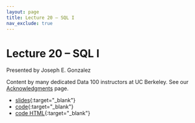 ```yaml
---
layout: page
title: Lecture 20 – SQL I
nav_exclude: true
---
```


# Lecture 20 – SQL I

Presented by Joseph E. Gonzalez

Content by many dedicated Data 100 instructors at UC Berkeley. See our [Acknowledgments](../../acks) page.

- [slides](https://docs.google.com/presentation/d/151i0qnD-ExbqXqxDZRXU0KoGnDWdDSZmcoyNV8DBP-Q/edit?usp=sharing){:target="_blank"}
- [code](https://data100.datahub.berkeley.edu/hub/user-redirect/git-pull?repo=https%3A%2F%2Fgithub.com%2FDS-100%2Ffa23-student&urlpath=lab%2Ftree%2Ffa23-student%2Flecture%2Flec20%2Flec20.ipynb&branch=main){:target="_blank"}
- [code HTML](../../resources/assets/lectures/lec20/lec20.html){:target="_blank"}
<!-- - [recording](https://youtu.be/B6b8n7lVKY0){:target="_blank"} -->